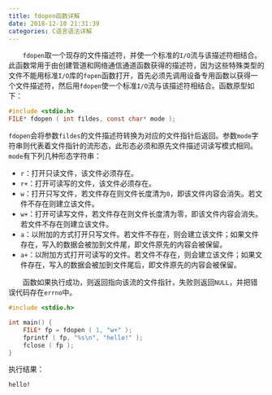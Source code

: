 ```yaml
---
title: fdopen函数详解
date: 2018-12-10 21:31:39
categories: C语言语法详解
---
```

&emsp;&emsp;`fdopen`取一个现存的文件描述符，并使一个标准的`I/O`流与该描述符相结合。此函数常用于由创建管道和网络通信通道函数获得的描述符，因为这些特殊类型的文件不能用标准`I/O`库的`fopen`函数打开，首先必须先调用设备专用函数以获得一个文件描述符，然后用`fdopen`使一个标准`I/O`流与该描述符相结合。函数原型如下：

``` c
#include <stdio.h>
FILE* fdopen ( int fildes, const char* mode );
```

`fdopen`会将参数`fildes`的文件描述符转换为对应的文件指针后返回。参数`mode`字符串则代表着文件指针的流形态，此形态必须和原先文件描述词读写模式相同。`mode`有下列几种形态字符串：

- `r`：打开只读文件，该文件必须存在。
- `r+`：打开可读写的文件，该文件必须存在。
- `w`：打开只写文件，若文件存在则文件长度清为`0`，即该文件内容会消失。若文件不存在则建立该文件。
- `w+`：打开可读写文件，若文件存在则文件长度清为零，即该文件内容会消失。若文件不存在则建立该文件。
- `a`：以附加的方式打开只写文件。若文件不存在，则会建立该文件；如果文件存在，写入的数据会被加到文件尾，即文件原先的内容会被保留。
- `a+`：以附加方式打开可读写的文件。若文件不存在，则会建立该文件；如果文件存在，写入的数据会被加到文件尾后，即文件原先的内容会被保留。

&emsp;&emsp;函数如果执行成功，则返回指向该流的文件指针，失败则返回`NULL`，并把错误代码存在`errno`中。

``` cpp
#include <stdio.h>

int main() {
    FILE* fp = fdopen ( 1, "w+" );
    fprintf ( fp, "%s\n", "hello!" );
    fclose ( fp );
}
```

执行结果：

``` bash
hello!
```